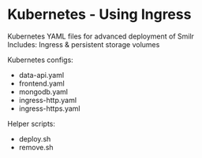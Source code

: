 # Kubernetes - Using Ingress

Kubernetes YAML files for advanced deployment of Smilr  
Includes: Ingress & persistent storage volumes

Kubernetes configs:
- data-api.yaml
- frontend.yaml
- mongodb.yaml
- ingress-http.yaml
- ingress-https.yaml

Helper scripts:
- deploy.sh
- remove.sh